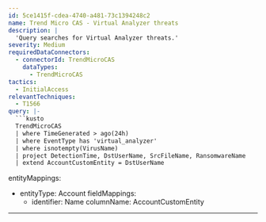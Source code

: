 ```yaml
---
id: 5ce1415f-cdea-4740-a481-73c1394248c2
name: Trend Micro CAS - Virtual Analyzer threats
description: |
  'Query searches for Virtual Analyzer threats.'
severity: Medium
requiredDataConnectors:
  - connectorId: TrendMicroCAS
    dataTypes:
      - TrendMicroCAS
tactics:
  - InitialAccess
relevantTechniques:
  - T1566
query: |-
  ```kusto
  TrendMicroCAS
  | where TimeGenerated > ago(24h)
  | where EventType has 'virtual_analyzer'
  | where isnotempty(VirusName)
  | project DetectionTime, DstUserName, SrcFileName, RansomwareName
  | extend AccountCustomEntity = DstUserName
  ```
entityMappings:
  - entityType: Account
    fieldMappings:
      - identifier: Name
        columnName: AccountCustomEntity
---
```


